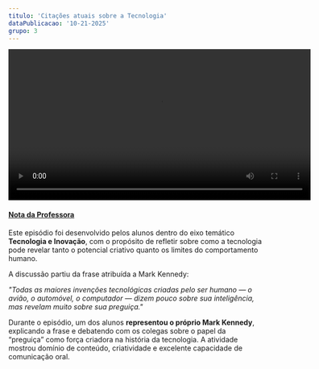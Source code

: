 ```yaml
---
titulo: 'Citações atuais sobre a Tecnologia'
dataPublicacao: '10-21-2025'
grupo: 3
---
```


<div class="flex justify-center">
  <video width="600" controls>
    <source src="/images/blog/tecnologia-e-inovacao/4/video.mp4" type="video/mp4">
  </video>
</div>

#### <ins>Nota da Professora</ins>
Este episódio foi desenvolvido pelos alunos dentro do eixo temático **Tecnologia  e Inovação**, com o propósito de refletir sobre como a tecnologia pode revelar tanto o potencial criativo quanto os limites do comportamento humano.

A discussão partiu da frase atribuída a Mark Kennedy:

_"Todas as maiores invenções tecnológicas criadas pelo ser humano — o avião, o automóvel, o computador — dizem pouco sobre sua inteligência, mas revelam muito sobre sua preguiça."_

Durante o episódio, um dos alunos **representou o próprio Mark Kennedy**, explicando a frase e debatendo com os colegas sobre o papel da “preguiça” como força criadora na história da tecnologia. A atividade mostrou domínio de conteúdo, criatividade e excelente capacidade de comunicação oral.

